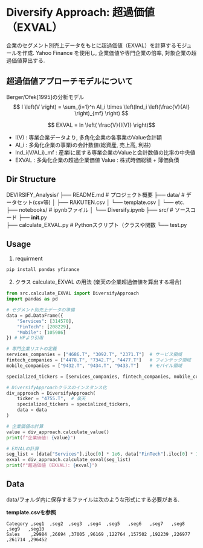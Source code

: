 # Diversify Approach: 超過価値（EXVAL）

企業のセグメント別売上データをもとに超過価値（EXVAL）を計算するモジュールを作成.
Yahoo Finance を使用し, 企業価値や専門企業の倍率, 対象企業の超過価値算出する.



## 超過価値アプローチモデルについて
Berger/Ofek[1995]の分析モデル
$$ I \left(V \right) = \sum_{i=1}^n AI_i \times \left(Ind_i \left(\frac{V}{AI} \right)_{mf} \right) $$


$$ EXVAL = ln \left( \frac{V}{I(V)} \right)$$

- I(V) : 専業企業データより, 多角化企業の各事業のValue合計額
- AI_i : 多角化企業の事業iの会計数値(総資産, 売上高, 利益)
- Ind_i(V/AI_i)_mf : 産業iに属する専業企業のValueと会計数値の比率の中央値
- EXVAL : 多角化企業の超過企業価値
Value : 株式時価総額 + 薄価負債


## Dir Structure

DEVIRSIFY_Analysis/
├──  README.md            # プロジェクト概要
├── data/                 # データセット(csv等)
│   ├── RAKUTEN.csv
│   └── template.csv
│   └── etc.
├── notebooks/            # ipynbファイル
│   └── Diversify.ipynb
├── src/                  # ソースコード
   ├── __init__.py      
   ├── calculate_EXVAL.py # Pythonスクリプト（クラスや関数
   └── test.py

## Usage

1. requirment
```bash
pip install pandas yfinance
```

2. クラス calculate_EXVAL の用法
(楽天の企業超過価値を算出する場合)
```python
from src.calculate_EXVAL import DiversifyApproach
import pandas as pd

# セグメント別売上データの準備
data = pd.DataFrame({
    "Services": [314570], 
    "FinTech": [208229], 
    "Mobile": [105986]
}) # HPより引用

# 専門企業リストの定義
services_companies = ["4686.T", "3092.T", "2371.T"]  # サービス領域
fintech_companies = ["4478.T", "7342.T", "4477.T"]   # フィンテック領域
mobile_companies = ["9432.T", "9434.T", "9433.T"]    # モバイル領域

specialized_tickers = [services_companies, fintech_companies, mobile_companies]

# DiversifyApproachクラスのインスタンス化
div_approach = DiversifyApproach(
    ticker = "4755.T",  # 楽天
    specialized_tickers = specialized_tickers,
    data = data
)

# 企業価値の計算
value = div_approach.calculate_value()
print(f"企業価値: {value}")

# EXVALの計算
seg_list = [data["Services"].iloc[0] * 1e6, data["FinTech"].iloc[0] * 1e6]
exval = div_approach.calculate_exval(seg_list)
print(f"超過価値 (EXVAL): {exval}")
```

## Data
data/フォルダ内に保存するファイルは次のような形式にする必要がある.


**template.csvを参照**
```csv
Category ,seg1  ,seg2  ,seg3  ,seg4  ,seg5   ,seg6   ,seg7   ,seg8   ,seg9   ,seg10
Sales    ,29984 ,26694 ,37005 ,96169 ,122764 ,157502 ,192239 ,226977 ,261714 ,296452
```



